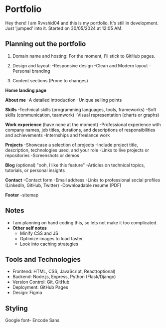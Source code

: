 ﻿# Portfolio
Hey there! I am Rvvshid04 and this is my portfolio. It's still in development. Just 'jumped' into it. 
Started on 30/05/2024 at 12:05 AM. 

## Planning out the portfolio

1. Domain name and hosting: For the moment, I'll stick to GitHub pages. 

2. Design and layout: 
-Responsive design
-Clean and Modern layout
-Personal branding

3. Content sections (Prone to changes)

**Home landing page**

**About me**
-A detailed introduction
-Unique selling points

**Skills**
-Technical skills (programming languages, tools, frameworks)
-Soft skills (communication, teamwork)
-Visual representation (charts or graphs)

**Work experience** (have none at the moment)
-Professional experience with company names, job titles, durations, and descriptions of responsibilities and achievements
-Internships and freelance work

**Projects**
-Showcase a selection of projects
-Include project title, description, technologies used, and your role
-Links to live projects or repositories
-Screenshots or demos

**Blog** (optional) "ooh, I like this feature"
-Articles on technical topics, tutorials, or personal insights

**Contact**
-Contact form
-Email address
-Links to professional social profiles (LinkedIn, GitHub, Twitter)
-Downloadable resume (PDF)

**Footer**
-sitemap

## Notes
- I am planning on hand coding this, so lets not make it too complicated. 
- **Other self notes**
    - Minify CSS and JS
    - Optimize images to load faster
    - Look into caching strategies

## Tools and Technologies
- Frontend: HTML, CSS, JavaScript, React(optional)
- Backend: Node.js, Express, Python (Flask/Django)
- Version Control: Git, GitHub
- Deployment: GitHub Pages
- Design: Figma


## Styling
Google font- Encode Sans